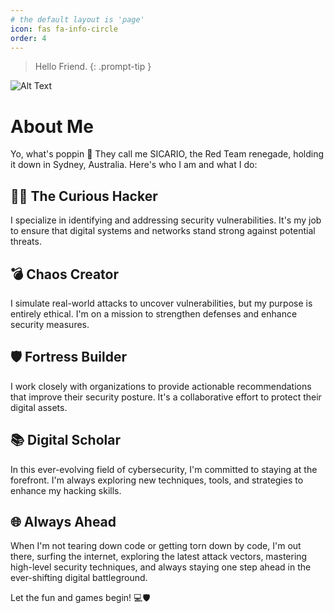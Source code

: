```yaml
---
# the default layout is 'page'
icon: fas fa-info-circle
order: 4
---
```

> Hello Friend.
{: .prompt-tip }
>
![Alt Text](https://media.tenor.com/Xz5sC3bGLYUAAAAC/pennywise-hello.gif)

# About Me

Yo, what's poppin 🚀 They call me SICARIO, the Red Team renegade, holding it down in Sydney, Australia. Here's who I am and what I do:

## 🕵️‍♂️ The Curious Hacker 

I specialize in identifying and addressing security vulnerabilities. It's my job to ensure that digital systems and networks stand strong against potential threats. 

## 💣 Chaos Creator

I simulate real-world attacks to uncover vulnerabilities, but my purpose is entirely ethical. I'm on a mission to strengthen defenses and enhance security measures.

## 🛡️ Fortress Builder

I work closely with organizations to provide actionable recommendations that improve their security posture. It's a collaborative effort to protect their digital assets.

## 📚 Digital Scholar

In this ever-evolving field of cybersecurity, I'm committed to staying at the forefront. I'm always exploring new techniques, tools, and strategies to enhance my hacking skills.

## 🌐 Always Ahead

When I'm not tearing down code or getting torn down by code, I'm out there, surfing the internet, exploring the latest attack vectors, mastering high-level security techniques, and always staying one step ahead in the ever-shifting digital battleground.

Let the fun and games begin! 💻🛡️
